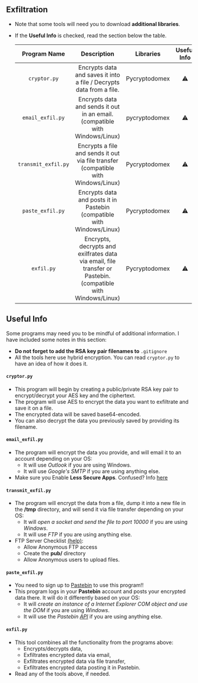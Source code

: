 ## Exfiltration

* Note that some tools will need you to download **additional libraries**.
* If the **Useful Info** is checked, read the section below the table.


   | Program Name | Description| Libraries| Useful Info |
   | :--------: | :---: | :---: | :---: | 
   | `cryptor.py`|  Encrypts data and saves it into a file / Decrypts data from a file.   | Pycryptodomex |⚠ |
   | `email_exfil.py`| Encrypts data and sends it out in an email. (compatible with Windows/Linux) | pycryptodomex | ⚠ |
   | `transmit_exfil.py`| Encrypts a file and sends it out via file transfer (compatible with Windows/Linux) | Pycryptodomex |⚠ |
   | `paste_exfil.py`| Encrypts data and posts it in Pastebin (compatible with Windows/Linux) | Pycryptodomex |⚠ |
   | `exfil.py`| Encrypts, decrypts and exilfrates data via email, file transfer or Pastebin. (compatible with Windows/Linux)  | Pycryptodomex |⚠ |




## Useful Info

Some programs may need you to be mindful of additional information. I have included some notes in this section:

* <strong> Do not forget to add the RSA key pair filenames to </strong>`.gitignore` 
* All the tools here use hybrid encryption. You can read `cryptor.py` to have an idea of how it does it.
   
  
#### `cryptor.py`

* This program will begin by creating a public/private RSA key pair to encrypt/decrypt your AES key and the ciphertext.
* The program will use AES to encrypt the data you want to exfiltrate and save it on a file.
* The encrypted data will be saved base64-encoded.
* You can also decrypt the data you previously saved by providing its filename. 

#### `email_exfil.py`

* The program will encrypt the data you provide, and will email it to an account depending on your OS:
  * It will use *Outlook* if you are using Windows.
  * It will use *Google's SMTP* if you are using anything else.
* Make sure you Enable **Less Secure Apps**. Confused? Info [here](https://www.slipstick.com/outlook/outlook-gmails-secure-apps-setting/)


#### `transmit_exfil.py`

* The program will encrypt the data from a file, dump it into a new file in the **/tmp** directory, and will send it via file transfer depending on your OS:
  * It will *open a socket and send the file to port 10000* if you are using *Windows*.
  * It will use *FTP* if you are using anything else.
* FTP Server Checklist [(help)](https://likegeeks.com/ftp-server-linux/): 
   * Allow Anonymous FTP access
   * Create the **pub/** directory 
   * Allow Anonymous users to upload files.

#### `paste_exfil.py`

* You need to sign up to [Pastebin](https://pastebin.com/signup) to use this program!!
* This program logs in your **Pastebin** account and posts your encrypted data there. It will do it differently based on your OS:
   * It will *create an instance of a Internet Explorer COM object and use the DOM* if you are using *Windows*.
   * It will use the *Pastebin [API](https://pastebin.com/doc_api)* if you are using anything else.

#### `exfil.py`

* This tool combines all the functionality from the programs above:
   * Encrypts/decrypts data,
   * Exfiltrates encrypted data via email,
   * Exfiltrates encrypted data via file transfer,
   * Exfiltrates encrypted data posting it in Pastebin.
* Read any of the tools above, if needed.


